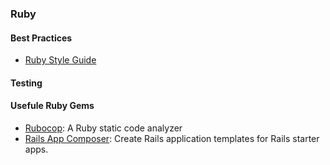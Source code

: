 ### Ruby




#### Best Practices

* [Ruby Style Guide](https://github.com/bbatsov/ruby-style-guide)

#### Testing

#### Usefule Ruby Gems 

* [Rubocop](https://github.com/bbatsov/rubocop): A Ruby static code analyzer
* [Rails App Composer](https://github.com/RailsApps/rails_apps_composer): Create Rails application templates for Rails starter apps.
 


